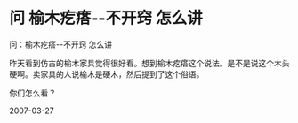 # 问 榆木疙瘩--不开窍 怎么讲

问：榆木疙瘩--不开窍 怎么讲

昨天看到仿古的榆木家具觉得很好看。想到榆木疙瘩这个说法。是不是说这个木头硬啊。卖家具的人说榆木是硬木，然后提到了这个俗语。

你们怎么看？

2007-03-27